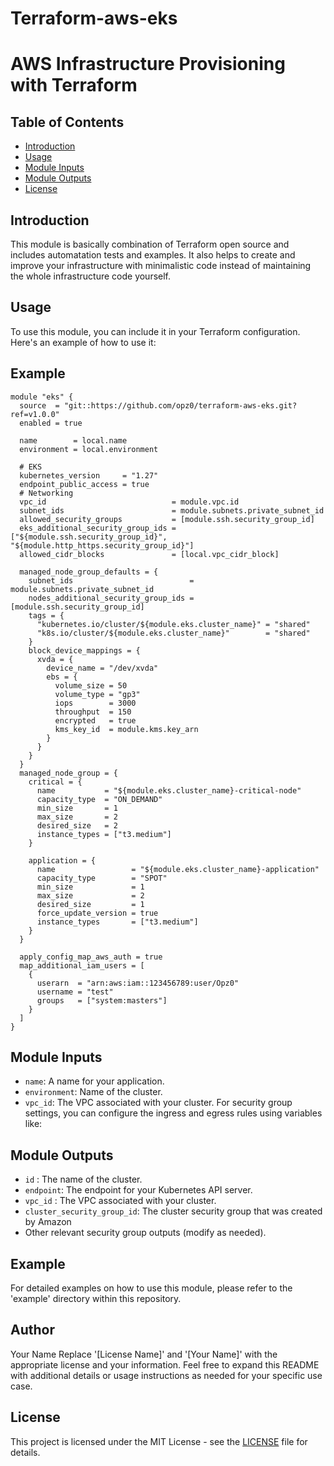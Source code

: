 # Terraform-aws-eks

# AWS Infrastructure Provisioning with Terraform

## Table of Contents
- [Introduction](#introduction)
- [Usage](#usage)
- [Module Inputs](#module-inputs)
- [Module Outputs](#module-outputs)
- [License](#license)

## Introduction
This module is basically combination of Terraform open source and includes automatation tests and examples. It also helps to create and improve your infrastructure with minimalistic code instead of maintaining the whole infrastructure code yourself.
## Usage
To use this module, you can include it in your Terraform configuration. Here's an example of how to use it:

## Example

```hcl
module "eks" {
  source  = "git::https://github.com/opz0/terraform-aws-eks.git?ref=v1.0.0"
  enabled = true

  name        = local.name
  environment = local.environment

  # EKS
  kubernetes_version     = "1.27"
  endpoint_public_access = true
  # Networking
  vpc_id                            = module.vpc.id
  subnet_ids                        = module.subnets.private_subnet_id
  allowed_security_groups           = [module.ssh.security_group_id]
  eks_additional_security_group_ids = ["${module.ssh.security_group_id}", "${module.http_https.security_group_id}"]
  allowed_cidr_blocks               = [local.vpc_cidr_block]

  managed_node_group_defaults = {
    subnet_ids                          = module.subnets.private_subnet_id
    nodes_additional_security_group_ids = [module.ssh.security_group_id]
    tags = {
      "kubernetes.io/cluster/${module.eks.cluster_name}" = "shared"
      "k8s.io/cluster/${module.eks.cluster_name}"        = "shared"
    }
    block_device_mappings = {
      xvda = {
        device_name = "/dev/xvda"
        ebs = {
          volume_size = 50
          volume_type = "gp3"
          iops        = 3000
          throughput  = 150
          encrypted   = true
          kms_key_id  = module.kms.key_arn
        }
      }
    }
  }
  managed_node_group = {
    critical = {
      name           = "${module.eks.cluster_name}-critical-node"
      capacity_type  = "ON_DEMAND"
      min_size       = 1
      max_size       = 2
      desired_size   = 2
      instance_types = ["t3.medium"]
    }

    application = {
      name                 = "${module.eks.cluster_name}-application"
      capacity_type        = "SPOT"
      min_size             = 1
      max_size             = 2
      desired_size         = 1
      force_update_version = true
      instance_types       = ["t3.medium"]
    }
  }

  apply_config_map_aws_auth = true
  map_additional_iam_users = [
    {
      userarn  = "arn:aws:iam::123456789:user/Opz0"
      username = "test"
      groups   = ["system:masters"]
    }
  ]
}
```

## Module Inputs
- `name`: A name for your application.
- `environment`: Name of the cluster.
- `vpc_id`: The VPC associated with your cluster.
For security group settings, you can configure the ingress and egress rules using variables like:

## Module Outputs
- `id` : The name of the cluster.
- `endpoint`: The endpoint for your Kubernetes API server.
- `vpc_id` : The VPC associated with your cluster.
- `cluster_security_group_id`: The cluster security group that was created by Amazon
- Other relevant security group outputs (modify as needed).

## Example
For detailed examples on how to use this module, please refer to the 'example' directory within this repository.

## Author
Your Name Replace '[License Name]' and '[Your Name]' with the appropriate license and your information. Feel free to expand this README with additional details or usage instructions as needed for your specific use case.

## License
This project is licensed under the MIT License - see the [LICENSE](https://github.com/opz0/terraform-aws-eks/blob/master/LICENSE) file for details.
